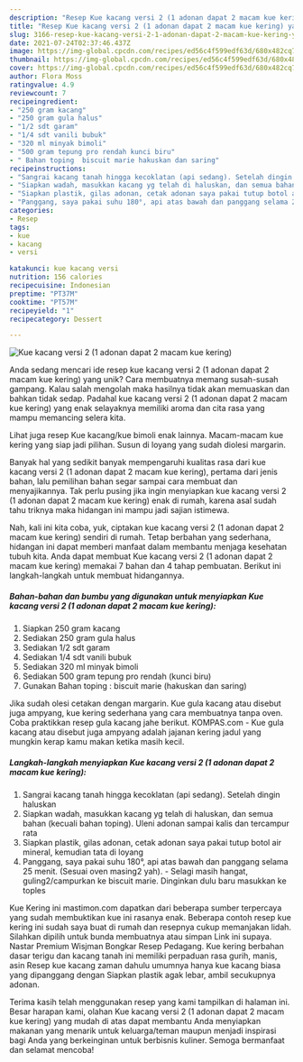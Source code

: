 ```yaml
---
description: "Resep Kue kacang versi 2 (1 adonan dapat 2 macam kue kering) yang Harus Anda Coba"
title: "Resep Kue kacang versi 2 (1 adonan dapat 2 macam kue kering) yang Harus Anda Coba"
slug: 3166-resep-kue-kacang-versi-2-1-adonan-dapat-2-macam-kue-kering-yang-harus-anda-coba
date: 2021-07-24T02:37:46.437Z
image: https://img-global.cpcdn.com/recipes/ed56c4f599edf63d/680x482cq70/kue-kacang-versi-2-1-adonan-dapat-2-macam-kue-kering-foto-resep-utama.jpg
thumbnail: https://img-global.cpcdn.com/recipes/ed56c4f599edf63d/680x482cq70/kue-kacang-versi-2-1-adonan-dapat-2-macam-kue-kering-foto-resep-utama.jpg
cover: https://img-global.cpcdn.com/recipes/ed56c4f599edf63d/680x482cq70/kue-kacang-versi-2-1-adonan-dapat-2-macam-kue-kering-foto-resep-utama.jpg
author: Flora Moss
ratingvalue: 4.9
reviewcount: 7
recipeingredient:
- "250 gram kacang"
- "250 gram gula halus"
- "1/2 sdt garam"
- "1/4 sdt vanili bubuk"
- "320 ml minyak bimoli"
- "500 gram tepung pro rendah kunci biru"
- " Bahan toping  biscuit marie hakuskan dan saring"
recipeinstructions:
- "Sangrai kacang tanah hingga kecoklatan (api sedang). Setelah dingin haluskan"
- "Siapkan wadah, masukkan kacang yg telah di haluskan, dan semua bahan (kecuali bahan toping). Uleni adonan sampai kalis dan tercampur rata"
- "Siapkan plastik, gilas adonan, cetak adonan saya pakai tutup botol air mineral, kemudian tata di loyang"
- "Panggang, saya pakai suhu 180°, api atas bawah dan panggang selama 25 menit. (Sesuai oven masing2 yah). Selagi masih hangat, guling2/campurkan ke biscuit marie. Dinginkan dulu baru masukkan ke toples"
categories:
- Resep
tags:
- kue
- kacang
- versi

katakunci: kue kacang versi 
nutrition: 156 calories
recipecuisine: Indonesian
preptime: "PT37M"
cooktime: "PT57M"
recipeyield: "1"
recipecategory: Dessert

---
```



![Kue kacang versi 2 (1 adonan dapat 2 macam kue kering)](https://img-global.cpcdn.com/recipes/ed56c4f599edf63d/680x482cq70/kue-kacang-versi-2-1-adonan-dapat-2-macam-kue-kering-foto-resep-utama.jpg)

Anda sedang mencari ide resep kue kacang versi 2 (1 adonan dapat 2 macam kue kering) yang unik? Cara membuatnya memang susah-susah gampang. Kalau salah mengolah maka hasilnya tidak akan memuaskan dan bahkan tidak sedap. Padahal kue kacang versi 2 (1 adonan dapat 2 macam kue kering) yang enak selayaknya memiliki aroma dan cita rasa yang mampu memancing selera kita.

Lihat juga resep Kue kacang/kue bimoli enak lainnya. Macam-macam kue kering yang siap jadi pilihan. Susun di loyang yang sudah diolesi margarin.

Banyak hal yang sedikit banyak mempengaruhi kualitas rasa dari kue kacang versi 2 (1 adonan dapat 2 macam kue kering), pertama dari jenis bahan, lalu pemilihan bahan segar sampai cara membuat dan menyajikannya. Tak perlu pusing jika ingin menyiapkan kue kacang versi 2 (1 adonan dapat 2 macam kue kering) enak di rumah, karena asal sudah tahu triknya maka hidangan ini mampu jadi sajian istimewa.


Nah, kali ini kita coba, yuk, ciptakan kue kacang versi 2 (1 adonan dapat 2 macam kue kering) sendiri di rumah. Tetap berbahan yang sederhana, hidangan ini dapat memberi manfaat dalam membantu menjaga kesehatan tubuh kita. Anda dapat membuat Kue kacang versi 2 (1 adonan dapat 2 macam kue kering) memakai 7 bahan dan 4 tahap pembuatan. Berikut ini langkah-langkah untuk membuat hidangannya.

<!--inarticleads1-->

##### Bahan-bahan dan bumbu yang digunakan untuk menyiapkan Kue kacang versi 2 (1 adonan dapat 2 macam kue kering):

1. Siapkan 250 gram kacang
1. Sediakan 250 gram gula halus
1. Sediakan 1/2 sdt garam
1. Sediakan 1/4 sdt vanili bubuk
1. Sediakan 320 ml minyak bimoli
1. Sediakan 500 gram tepung pro rendah (kunci biru)
1. Gunakan  Bahan toping : biscuit marie (hakuskan dan saring)


Jika sudah olesi cetakan dengan margarin. Kue gula kacang atau disebut juga ampyang, kue kering sederhana yang cara membuatnya tanpa oven. Coba praktikkan resep gula kacang jahe berikut. KOMPAS.com - Kue gula kacang atau disebut juga ampyang adalah jajanan kering jadul yang mungkin kerap kamu makan ketika masih kecil. 

<!--inarticleads2-->

##### Langkah-langkah menyiapkan Kue kacang versi 2 (1 adonan dapat 2 macam kue kering):

1. Sangrai kacang tanah hingga kecoklatan (api sedang). Setelah dingin haluskan
1. Siapkan wadah, masukkan kacang yg telah di haluskan, dan semua bahan (kecuali bahan toping). Uleni adonan sampai kalis dan tercampur rata
1. Siapkan plastik, gilas adonan, cetak adonan saya pakai tutup botol air mineral, kemudian tata di loyang
1. Panggang, saya pakai suhu 180°, api atas bawah dan panggang selama 25 menit. (Sesuai oven masing2 yah). - Selagi masih hangat, guling2/campurkan ke biscuit marie. Dinginkan dulu baru masukkan ke toples


Kue Kering ini mastimon.com dapatkan dari beberapa sumber terpercaya yang sudah membuktikan kue ini rasanya enak. Beberapa contoh resep kue kering ini sudah saya buat di rumah dan resepnya cukup memanjakan lidah. Silahkan dipilih untuk bunda membuatnya atau simpan Link ini supaya. Nastar Premium Wisjman Bongkar Resep Pedagang. Kue kering berbahan dasar terigu dan kacang tanah ini memiliki perpaduan rasa gurih, manis, asin Resep kue kacang zaman dahulu umumnya hanya kue kacang biasa yang dipanggang dengan Siapkan plastik agak lebar, ambil secukupnya adonan. 

Terima kasih telah menggunakan resep yang kami tampilkan di halaman ini. Besar harapan kami, olahan Kue kacang versi 2 (1 adonan dapat 2 macam kue kering) yang mudah di atas dapat membantu Anda menyiapkan makanan yang menarik untuk keluarga/teman maupun menjadi inspirasi bagi Anda yang berkeinginan untuk berbisnis kuliner. Semoga bermanfaat dan selamat mencoba!
